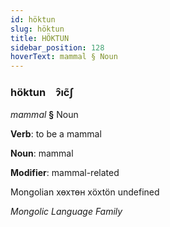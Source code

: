 ```yaml
---
id: höktun
slug: höktun
title: HÖKTUN
sidebar_position: 128
hoverText: mammal § Noun
---
```


### höktun&emsp;<span kind="abugida">ɂ̑ıc̃ʃ</span>

*mammal* **§** Noun

**Verb**: to be a mammal

**Noun**: mammal

**Modifier**: mammal-related

Mongolian хөхтөн xöxtön undefined

*Mongolic Language Family*